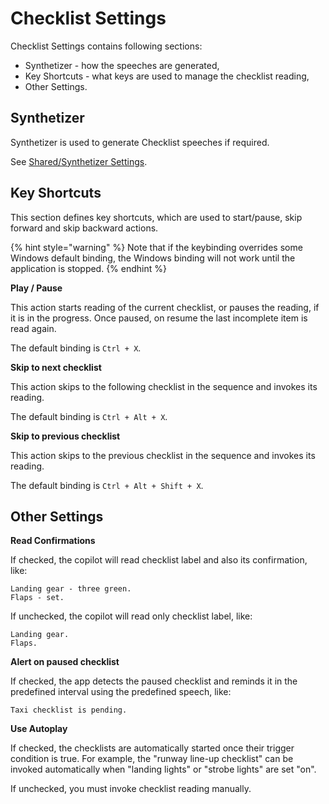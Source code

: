 # Checklist Settings

Checklist Settings contains following sections:

* Synthetizer - how the speeches are generated,
* Key Shortcuts - what keys are used to manage the checklist reading,
* Other Settings.

## Synthetizer

Synthetizer is used to generate Checklist speeches if required.

See [Shared/Synthetizer Settings](shared/synthetizer-settings.md).

## Key Shortcuts

This section defines key shortcuts, which are used to start/pause, skip forward and skip backward actions.

{% hint style="warning" %}
Note that if the keybinding overrides some Windows default binding, the Windows binding will not work until the application is stopped.
{% endhint %}

**Play / Pause**

This action starts reading of the current checklist, or pauses the reading, if it is in the progress. Once paused, on resume the last incomplete item is read again.

The default binding is `Ctrl + X`.

**Skip to next checklist**

This action skips to the following checklist in the sequence and invokes its reading.

The default binding is `Ctrl + Alt + X`.

**Skip to previous checklist**

This action skips to the previous checklist in the sequence and invokes its reading.

The default binding is `Ctrl + Alt + Shift + X`.

## Other Settings

**Read Confirmations**

If checked, the copilot will read checklist label and also its confirmation, like:

```
Landing gear - three green.
Flaps - set.
```

If unchecked, the copilot will read only checklist label, like:

```
Landing gear.
Flaps.
```

**Alert on paused checklist**

If checked, the app detects the paused checklist and reminds it in the predefined interval using the predefined speech, like:

```
Taxi checklist is pending.
```

**Use Autoplay**

If checked, the checklists are automatically started once their trigger condition is true. For example, the "runway line-up checklist" can be invoked automatically when "landing lights" or "strobe lights" are set "on".

If unchecked, you must invoke checklist reading manually.
